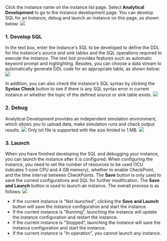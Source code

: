 Click the instance name on the instance list page. Select **Analytical Development** to go to the instance development page.
You can develop SQL for an instance, debug and launch an instance on this page, as shown below:
![](https://main.qcloudimg.com/raw/b9b94602f77f48b2d749e818e420a95b.png)
### 1. Develop SQL
In the text box, enter the instance's SQL to be developed to define the DDL for the instance's source and sink tables and the SQL operations required to execute the instance. The text box provides features such as automatic keyword prompt and highlighting. Besides, you can choose a data stream to automatically generate DDL code for an appropriate table, as shown below:
![](https://main.qcloudimg.com/raw/82a19b1c292c546d1e336925ec00caba.png)

In addition, you can also check the instance's SQL syntax by clicking the **Syntax Check** button to see if there is any SQL syntax error in current instance or whether the topic of the defined source or sink table exists.
![](https://main.qcloudimg.com/raw/307cd0e74998af074d3cc1cb116fa7bb.png)

### 2. Debug
Analytical Development provides an independent simulation environment, which allows you to upload data, make simulation runs and check output results.
![](https://main.qcloudimg.com/raw/d393d7dda80341f7e609403fa2e93d53.png)
Only txt file is supported with the size limited to 1 MB.
![](https://main.qcloudimg.com/raw/e5a075359ae76471d789d458ccf10d0f.png)

### 3. Launch
When you have finished developing the SQL and debugging your instance, you can launch the instance after it is configured. When configuring the instance, you need to set the number of resources to be used (1CU indicates 1-core CPU and 4 GB memory), whether to enable CheckPoint, and the time interval between CheckPoints. The **Save** button is only used to save the current configurations and SQL for further modification. The **Save and Launch** button is used to launch an instance. The overall process is as follows:
![](https://main.qcloudimg.com/raw/ef769dd2e6a7a8f9b72a1b8eb39782b4.png)
- If the current instance is "Not launched", clicking the **Save and Launch** button will save the instance configuration and start the instance.
- If the current instance is "Running", launching the instance will update the instance configuration and restart the instance.
- If the current instance is "Stopped", launching the instance will save the instance configuration and start the instance.
- If the current instance is "In operation", you cannot launch any instance.
